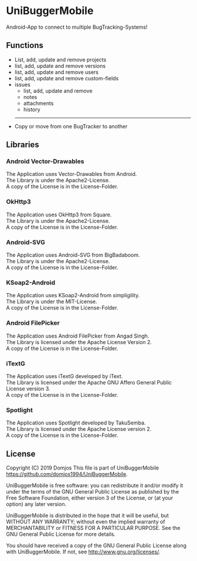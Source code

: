 # UniBuggerMobile
Android-App to connect to multiple BugTracking-Systems!

## Functions
<ul>
    <li>List, add, update and remove projects</li>
    <li>list, add, update and remove versions</li>
    <li>list, add, update and remove users</li>
    <li>list, add, update and remove custom-fields</li>
    <li>issues
        <ul>
            <li>list, add, update and remove</li>
            <li>notes</li>
            <li>attachments</li>
            <li>history</li>
        </ul>
    </li>
    <hr/>
    <li>Copy or move from one BugTracker to another</li>
</ul>


## Libraries

### Android Vector-Drawables
The Application uses Vector-Drawables from Android.<br/>
The Library is under the Apache2-License.<br/>
A copy of the License is in the License-Folder.

###  OkHttp3
The Application uses OkHttp3 from Square.<br/>
The Library is under the Apache2-License.<br/>
A copy of the License is in the License-Folder.

###  Android-SVG
The Application uses Android-SVG from BigBadaboom.<br/>
The Library is under the Apache2-License.<br/>
A copy of the License is in the License-Folder.

###  KSoap2-Android
The Application uses KSoap2-Android from simpligility.<br/>
The Library is under the MIT-License.<br/>
A copy of the License is in the License-Folder.

###  Android FilePicker
The Application uses Android FilePicker from Angad Singh.<br/>
The Library is licensed under the Apache License Version 2.<br/>
A copy of the License is in the License-Folder.

### iTextG
The Application uses iTextG developed by iText.<br/>
The Library is licensed under the Apache GNU Affero General Public License version 3.<br/>
A copy of the License is in the License-Folder.

### Spotlight
The Application uses Spotlight developed by TakuSemba.<br/>
The Library is licensed under the Apache License version 2.<br/>
A copy of the License is in the License-Folder.

## License

Copyright (C)  2019 Domjos
This file is part of UniBuggerMobile <https://github.com/domjos1994/UniBuggerMobile>.

UniBuggerMobile is free software: you can redistribute it and/or modify
it under the terms of the GNU General Public License as published by
the Free Software Foundation, either version 3 of the License, or
(at your option) any later version.

UniBuggerMobile is distributed in the hope that it will be useful,
but WITHOUT ANY WARRANTY; without even the implied warranty of
MERCHANTABILITY or FITNESS FOR A PARTICULAR PURPOSE.  See the
GNU General Public License for more details.

You should have received a copy of the GNU General Public License
along with UniBuggerMobile. If not, see <http://www.gnu.org/licenses/>.
